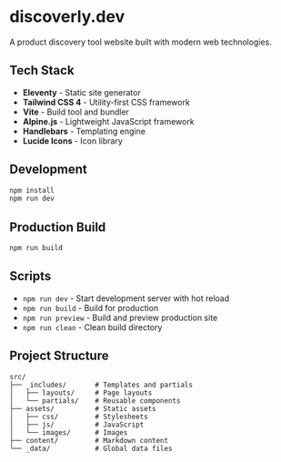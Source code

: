 # discoverly.dev

A product discovery tool website built with modern web technologies.

## Tech Stack

- **Eleventy** - Static site generator
- **Tailwind CSS 4** - Utility-first CSS framework
- **Vite** - Build tool and bundler
- **Alpine.js** - Lightweight JavaScript framework
- **Handlebars** - Templating engine
- **Lucide Icons** - Icon library

## Development

```bash
npm install
npm run dev
```

## Production Build

```bash
npm run build
```

## Scripts

- `npm run dev` - Start development server with hot reload
- `npm run build` - Build for production
- `npm run preview` - Build and preview production site
- `npm run clean` - Clean build directory

## Project Structure

```
src/
├── _includes/       # Templates and partials
│   ├── layouts/     # Page layouts
│   └── partials/    # Reusable components
├── assets/          # Static assets
│   ├── css/         # Stylesheets
│   ├── js/          # JavaScript
│   └── images/      # Images
├── content/         # Markdown content
└── _data/           # Global data files
```